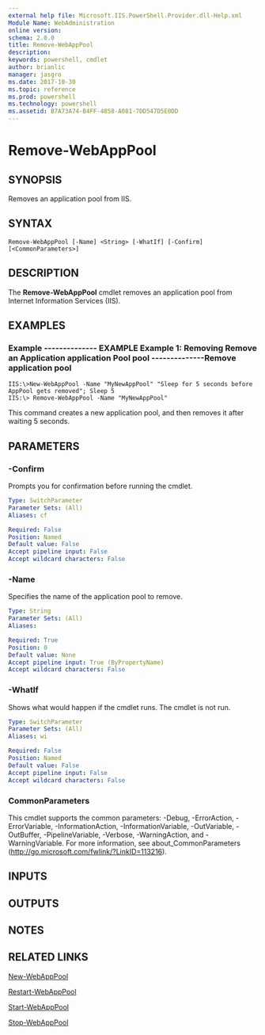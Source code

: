 ```yaml
---
external help file: Microsoft.IIS.PowerShell.Provider.dll-Help.xml
Module Name: WebAdministration
online version: 
schema: 2.0.0
title: Remove-WebAppPool
description: 
keywords: powershell, cmdlet
author: brianlic
manager: jasgro
ms.date: 2017-10-30
ms.topic: reference
ms.prod: powershell
ms.technology: powershell
ms.assetid: B7A73A74-B4FF-4858-A081-7DD547D5E0DD
---
```


# Remove-WebAppPool

## SYNOPSIS
Removes an application pool from IIS.

## SYNTAX

```
Remove-WebAppPool [-Name] <String> [-WhatIf] [-Confirm] [<CommonParameters>]
```

## DESCRIPTION
The **Remove-WebAppPool** cmdlet removes an application pool from Internet Information Services (IIS).

## EXAMPLES

### Example -------------- EXAMPLE Example 1: Removing Remove an Application application Pool pool --------------Remove application pool
```
IIS:\>New-WebAppPool -Name "MyNewAppPool" "Sleep for 5 seconds before AppPool gets removed"; Sleep 5 
IIS:\> Remove-WebAppPool -Name "MyNewAppPool"
```

This command creates a new application pool, and then removes it after waiting 5 seconds.

## PARAMETERS

### -Confirm
Prompts you for confirmation before running the cmdlet.

```yaml
Type: SwitchParameter
Parameter Sets: (All)
Aliases: cf

Required: False
Position: Named
Default value: False
Accept pipeline input: False
Accept wildcard characters: False
```

### -Name
Specifies the name of the application pool to remove.

```yaml
Type: String
Parameter Sets: (All)
Aliases: 

Required: True
Position: 0
Default value: None
Accept pipeline input: True (ByPropertyName)
Accept wildcard characters: False
```

### -WhatIf
Shows what would happen if the cmdlet runs.
The cmdlet is not run.

```yaml
Type: SwitchParameter
Parameter Sets: (All)
Aliases: wi

Required: False
Position: Named
Default value: False
Accept pipeline input: False
Accept wildcard characters: False
```

### CommonParameters
This cmdlet supports the common parameters: -Debug, -ErrorAction, -ErrorVariable, -InformationAction, -InformationVariable, -OutVariable, -OutBuffer, -PipelineVariable, -Verbose, -WarningAction, and -WarningVariable. For more information, see about_CommonParameters (http://go.microsoft.com/fwlink/?LinkID=113216).

## INPUTS

## OUTPUTS

## NOTES

## RELATED LINKS

[New-WebAppPool](./New-WebAppPool.md)

[Restart-WebAppPool](./Restart-WebAppPool.md)

[Start-WebAppPool](./Start-WebAppPool.md)

[Stop-WebAppPool](./Stop-WebAppPool.md)

